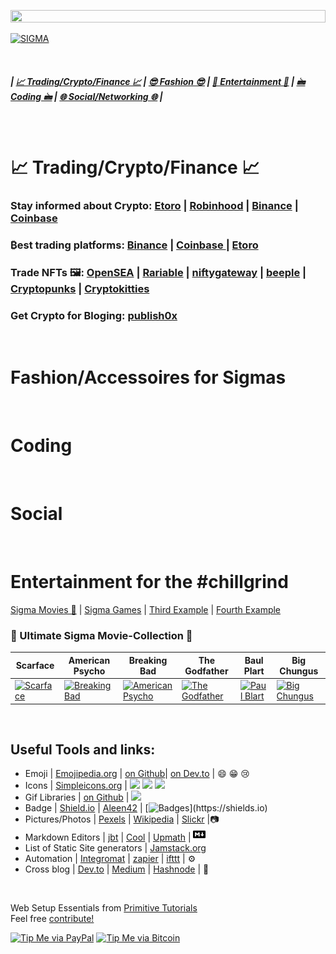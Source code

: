 <a > <img width ='100%'  height ='20px' src ='https://upload.wikimedia.org/wikipedia/commons/b/bf/GradientPurpleBlue.png'> 

[![SIGMA](https://raw.githubusercontent.com/prim4t/sigma-essentials/main/sigma2.gif)](https://prim4t.github.io/sigma-essentials) 

<a > <img width ='100%'  height ='5px' src ='https://upload.wikimedia.org/wikipedia/commons/b/bf/GradientPurpleBlue.png'> 

<a name="home"></a>
##### | [ 📈 Trading/Crypto/Finance 📈](#trading) | [😎 Fashion 😎](#fashion) | [🍿 Entertainment 🍿](#entertainment) | [🖮 Coding 🖮](#coding) | [🌐 Social/Networking 🌐](#social) |

<a > <img width ='100%'  height ='5px' src ='https://upload.wikimedia.org/wikipedia/commons/b/bf/GradientPurpleBlue.png'> 



<a name="trading"></a>
#  📈 Trading/Crypto/Finance 📈

### Stay informed about Crypto: [Etoro](https://etoro.tw/3y1cWtA) | [Robinhood](#section) | [Binance](https://accounts.binance.com/en/register?ref=122687436) | [Coinbase ](https://www.coinbase.com/join/prim4t_i)

### ₿est trading platforms: [Binance](https://accounts.binance.com/en/register?ref=122687436) | [Coinbase ](https://www.coinbase.com/join/prim4t_i) |  [Etoro](https://etoro.tw/3y1cWtA) 


### Trade NFTs 🖼️: [OpenSEA](https://opensea.io?ref=0xd39D5362929DA4E3148dc8a44652094B6c1439bd) | [Rariable](https://rarible.com/) | [niftygateway](https://niftygateway.com/marketplace) | [beeple](https://niftygateway.com/marketplace) | [Cryptopunks](https://opensea.io/collection/cryptopunks?ref=0xd39D5362929DA4E3148dc8a44652094B6c1439bd) | [Cryptokitties](https://opensea.io/assets/cryptokitties?ref=0xd39D5362929DA4E3148dc8a44652094B6c1439bd) 

### Get Crypto for Bloging: [publish0x](https://www.publish0x.com/?a=YRdGv617bD) 


<a > <img width ='100%'  height ='5px' src ='https://upload.wikimedia.org/wikipedia/commons/b/bf/GradientPurpleBlue.png'> 
<a name="fashion"></a>
# Fashion/Accessoires for Sigmas



<a > <img width ='100%'  height ='5px' src ='https://upload.wikimedia.org/wikipedia/commons/b/bf/GradientPurpleBlue.png'> 
<a name="coding"></a>
# Coding

<a > <img width ='100%'  height ='5px' src ='https://upload.wikimedia.org/wikipedia/commons/b/bf/GradientPurpleBlue.png'> 
<a name="social"></a>
# Social





<a > <img width ='100%'  height ='5px' src ='https://upload.wikimedia.org/wikipedia/commons/b/bf/GradientPurpleBlue.png'> 
<a name="entertainment"></a>
# Entertainment for the #chillgrind
[Sigma Movies 🍿](#example) | [Sigma Games](#section) | [Third Example](#third-example) | [Fourth Example](#Register-Domain)

### 🍿 Ultimate Sigma  Movie-Collection 🍿 

| Scarface | American Psycho |  Breaking Bad | The Godfather  | Baul Plart | Big Chungus | 
| --- |  --- | --- | --- | --- |--- |
| [![Scarface](https://m.media-amazon.com/images/M/MV5BNjdjNGQ4NDEtNTEwYS00MTgxLTliYzQtYzE2ZDRiZjFhZmNlXkEyXkFqcGdeQXVyNjU0OTQ0OTY@._V1_UX140_CR0,0,140,209_AL_.jpg)](https://www.imdb.com/title/tt0086250/?ref_=ttls_li_tt) | [![Breaking Bad](https://m.media-amazon.com/images/M/MV5BMjhiMzgxZTctNDc1Ni00OTIxLTlhMTYtZTA3ZWFkODRkNmE2XkEyXkFqcGdeQXVyNzkwMjQ5NzM@._V1_UY209_CR5,0,140,209_AL_.jpg)](https://www.imdb.com/title/tt0903747/?ref_=ttls_li_tt) | [![American Psycho](https://m.media-amazon.com/images/M/MV5BZTM2ZGJmNjQtN2UyOS00NjcxLWFjMDktMDE2NzMyNTZlZTBiXkEyXkFqcGdeQXVyNzkwMjQ5NzM@._V1_UY209_CR0,0,140,209_AL_.jpg)](https://www.imdb.com/title/tt0144084/?ref_=ttls_li_tt) | [![The Godfather](https://m.media-amazon.com/images/M/MV5BM2MyNjYxNmUtYTAwNi00MTYxLWJmNWYtYzZlODY3ZTk3OTFlXkEyXkFqcGdeQXVyNzkwMjQ5NzM@._V1_UY209_CR3,0,140,209_AL_.jpg)](https://www.imdb.com/title/tt0068646/?ref_=ttls_li_tt) | [![Paul Blart](https://m.media-amazon.com/images/M/MV5BMTM2NzA1MzE1NF5BMl5BanBnXkFtZTcwOTYyNDIzMg@@._V1_UY209_CR0,0,140,209_AL_.jpg)](https://www.imdb.com/title/tt1114740/?ref_=ttls_li_tt) | [![Big Chungus](https://m.media-amazon.com/images/M/MV5BNTUzNjZiODItNmE5MC00YmJkLWE4MGUtODY4NDg4NjBhZDk2XkEyXkFqcGdeQXVyODE1MDMxNTc@._V1_UY209_CR2,0,140,209_AL_.jpg)](https://www.imdb.com/title/tt11266954/?ref_=ttls_li_tt) |









<a > <img width ='100%'  height ='5px' src ='https://upload.wikimedia.org/wikipedia/commons/b/bf/GradientPurpleBlue.png'> 
## Useful Tools and links:


- Emoji | [Emojipedia.org](https://emojipedia.org/) | [on Github](https://gist.github.com/rxaviers/7360908)| [on Dev.to](https://dev.to/nikolab/complete-list-of-github-markdown-emoji-markup-5aia) | :smile: :grin: :cry:
- Icons | [Simpleicons.org](https://simpleicons.org/?q=netl) |  <a> <img width ='20px' src ='https://raw.githubusercontent.com/rahulbanerjee26/githubAboutMeGenerator/main/icons/reactjs.svg'> </a>
<a> <img width ='20px' src ='https://raw.githubusercontent.com/rahulbanerjee26/githubAboutMeGenerator/main/icons/javascript.svg'> </a>
 <a> <img width ='20px' src ='https://raw.githubusercontent.com/rahulbanerjee26/githubAboutMeGenerator/main/icons/python.svg'> </a> 
- Gif Libraries | [on Github](https://gifs.joelglovier.com/) | <a> <img src = "https://raw.githubusercontent.com/MartinHeinz/MartinHeinz/master/wave.gif" width = 20px> 
- Badge | [Shield.io](https://shields.io/category/social) | [Aleen42](https://github.com/aleen42/badges) | [![Badges](https://img.shields.io/badge/Cool-Badges-1462ab.svg?)](https://shields.io) 
- Pictures/Photos | [Pexels](https://www.pexels.com/) | [Wikipedia](https://commons.wikimedia.org/wiki/Category:Images) | [Slickr](https://slickr.vercel.app/app) |:camera:
- Markdown Editors | [jbt](https://jbt.github.io/markdown-editor/) | [Cool](https://coolmarkdowneditor.org/) | [Upmath](https://upmath.me/) | <a> <img width ='20px' src ='https://raw.githubusercontent.com/github/explore/80688e429a7d4ef2fca1e82350fe8e3517d3494d/topics/markdown/markdown.png'> </a> 
-  List of Static Site generators | [Jamstack.org](https://jamstack.org/generators/)
- Automation | [Integromat](https://www.integromat.com) | [zapier](https://zapier.com/) | [ifttt](https://ifttt.com/) | ⚙️ 
- Cross blog | [Dev.to](https://www.dev.to) | [Medium](https://medium.com/) | [Hashnode](https://hashnode.com/@PRIM4T/joinme) | :pencil:


<a> <img width ='100%'  height ='5px' src ='https://upload.wikimedia.org/wikipedia/commons/b/bf/GradientPurpleBlue.png'> </a>


Web Setup Essentials from [Primitive Tutorials](https://www.youtube.com/channel/UCMhW7mC8faCqTcRKbO0c7Cw) \
Feel free [contribute!](https://github.com/prim4t/Web-Setup-Essentials)


[![Tip Me via PayPal](https://img.shields.io/badge/PayPal-tip%20me-1462ab.svg?logo=paypal)](https://www.paypal.me/prim4tdotart)
[![Tip Me via Bitcoin](https://img.shields.io/badge/Bitcoin-tip%20me-f7931a.svg?logo=bitcoin)](https://raw.githubusercontent.com/kitian616/jekyll-TeXt-theme/master/docs/assets/images/3Fkufxcw2xd8HnaRJBNK4ccdtkUDyyNu4V.jpg)



